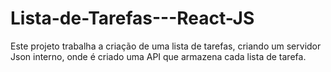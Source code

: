 # Lista-de-Tarefas---React-JS
Este projeto trabalha a criação de uma lista de tarefas, criando um servidor Json interno, onde é criado uma API que armazena cada lista de tarefa.
